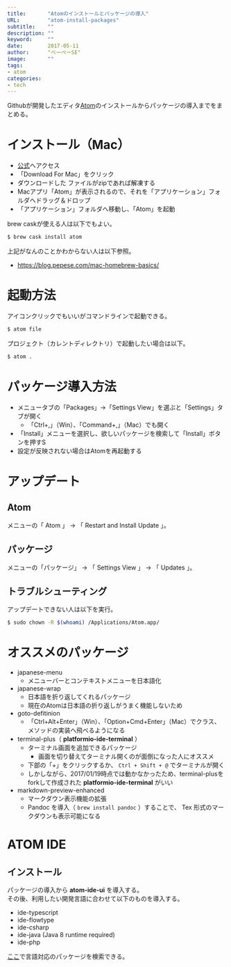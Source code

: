 ```yaml
---
title:       "Atomのインストールとパッケージの導入"
URL:         "atom-install-packages"
subtitle:    ""
description: ""
keyword:     ""
date:        2017-05-11
author:      "ぺーぺーSE"
image:       ""
tags:
- atom
categories:
- tech
---
```


Githubが開発したエディタ[Atom](https://atom.io/)のインストールからパッケージの導入までをまとめる。

<!--more-->

# インストール（Mac）

- [公式](https://atom.io)へアクセス
- 「Download For Mac」をクリック
- ダウンロードした ファイルがzipであれば解凍する
- Macアプリ「Atom」が表示されるので、それを「アプリケーション」フォルダへドラッグ＆ドロップ
- 「アプリケーション」フォルダへ移動し、「Atom」を起動

brew caskが使える人は以下でもよい。

```sh
$ brew cask install atom
```

上記がなんのことかわからない人は以下参照。

- https://blog.pepese.com/mac-homebrew-basics/

# 起動方法

アイコンクリックでもいいがコマンドラインで起動できる。

```sh
$ atom file
```

プロジェクト（カレントディレクトリ）で起動したい場合は以下。

```sh
$ atom .
```

# パッケージ導入方法

- メニュータブの「Packages」->「Settings View」を選ぶと「Settings」タブが開く
    - 「Ctrl+,」（Win）、「Command+,」（Mac）でも開く
- 「Install」メニューを選択し、欲しいパッケージを検索して「Install」ボタンを押すS
- 設定が反映されない場合はAtomを再起動する

# アップデート

## Atom

メニューの「 Atom 」 -> 「 Restart and Install Update 」。

## パッケージ

メニューの「パッケージ」 -> 「 Settings View 」 -> 「 Updates 」。

## トラブルシューティング

アップデートできない人は以下を実行。

```sh
$ sudo chown -R $(whoami) /Applications/Atom.app/
```

# オススメのパッケージ

- japanese-menu
    - メニューバーとコンテキストメニューを日本語化
- japanese-wrap
    - 日本語を折り返してくれるパッケージ
    - 現在のAtomは日本語の折り返しがうまく機能しないため
- goto-defitinion
    - 「Ctrl+Alt+Enter」（Win）、「Option+Cmd+Enter」（Mac）でクラス、メソッドの実装へ飛べるようになる
- terminal-plus（ **platformio-ide-terminal** ）
    - ターミナル画面を追加できるパッケージ
        - 画面を切り替えてターミナル開くのが面倒になった人にオススメ
    - 下部の「+」をクリックするか、 `Ctrl + Shift + @` でターミナルが開く
    - しかしながら、2017/01/19時点では動かなかったため、terminal-plusをforkして作成された **platformio-ide-terminal** がいい
- markdown-preview-enhanced
    - マークダウン表示機能の拡張
    - Pandoc を導入（ `brew install pandoc` ）することで、 Tex 形式のマークダウンも表示可能になる

# ATOM IDE

## インストール

パッケージの導入から **atom-ide-ui** を導入する。  
その後、利用したい開発言語に合わせて以下のものを導入する。

- ide-typescript
- ide-flowtype
- ide-csharp
- ide-java (Java 8 runtime required)
- ide-php

[ここ](https://atom.io/packages/search?q=IDE)で言語対応のパッケージを検索できる。
